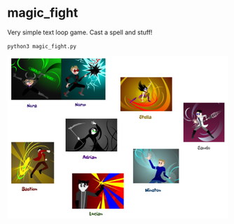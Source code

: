 # magic_fight

Very simple text loop game. Cast a spell and stuff!

`python3 magic_fight.py`

![Character doodles](images/readme_characters.png)
